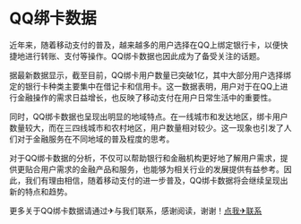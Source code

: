 # QQ绑卡数据

近年来，随着移动支付的普及，越来越多的用户选择在QQ上绑定银行卡，以便快捷地进行转账、支付等操作。QQ绑卡数据也因此成为了备受关注的话题。

据最新数据显示，截至目前，QQ绑卡用户数量已突破1亿，其中大部分用户选择绑定的银行卡种类主要集中在借记卡和信用卡。这一数据表明，用户对于在QQ上进行金融操作的需求日益增长，也反映了移动支付在用户日常生活中的重要性。

同时，QQ绑卡数据也呈现出明显的地域特点。在一线城市和发达地区，绑卡用户数量较大，而在三四线城市和农村地区，用户数量相对较少。这一现象也引发了人们对于金融服务在不同地域的普及程度的思考。

对于QQ绑卡数据的分析，不仅可以帮助银行和金融机构更好地了解用户需求，提供更贴合用户需求的金融产品和服务，也能够为相关行业的发展提供有益参考。因此，我们有理由相信，随着移动支付的进一步普及，QQ绑卡数据将会继续呈现出新的特点和趋势。

更多关于QQ绑卡数据请通过✈与我们联系，感谢阅读，谢谢！[点我✈联系](https://d.k02.cc)